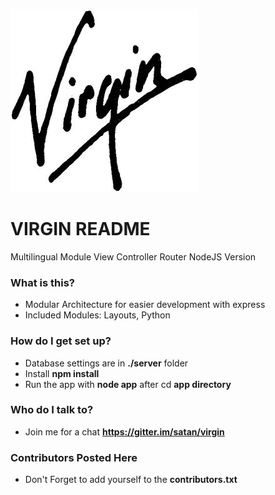 ![alt tag](https://raw.githubusercontent.com/satan/virgin_python_module/master/virgin.jpg)              
                                                            
# VIRGIN README #

Multilingual Module View Controller Router
NodeJS Version

### What is this? ###

* Modular Architecture for easier development with express
* Included Modules: Layouts, Python

### How do I get set up? ###

* Database settings are in **./server** folder
* Install **npm install**
* Run the app with **node app** after cd **app directory**

### Who do I talk to? ###

* Join me for a chat **https://gitter.im/satan/virgin**

### Contributors Posted Here ###

* Don't Forget to add yourself to the **contributors.txt**
